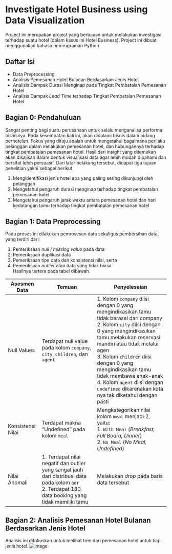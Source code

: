 # Investigate Hotel Business using Data Visualization
Project ini merupakan project yang bertujuan untuk melakukan investigasi terhadap suatu hotel (dalam kasus ini Hotel Business). Project ini dibuat menggunakan bahasa pemrograman Python

## Daftar Isi
- Data Preprocessing
- Analisis Pemesanan Hotel Bulanan Berdasarkan Jenis Hotel
- Analisis Dampak Durasi Menginap pada Tingkat Pembatalan Pemesanan Hotel
- Analisis Dampak _Lead Time_ terhadap Tingkat Pembatalan Pemesanan Hotel

## Bagian 0: Pendahuluan
Sangat penting bagi suatu perusahaan untuk selalu menganalisa performa bisnisnya. Pada kesempatan kali ini, akan didalami bisnis dalam bidang perhotelan. Fokus yang dituju adalah untuk mengetahui bagaimana perilaku pelanggan dalam melakukan pemesanan hotel, dan hubungannya terhadap tingkat pembatalan pemesanan hotel. Hasil dari insight yang ditemukan akan disajikan dalam bentuk visualisasi data agar lebih mudah dipahami dan bersifat lebih persuasif. Dari latar belakang tersebut, didapat tiga tujuan penelitian yakni sebagai berikut
1. Mengidentifikasi jenis hotel apa yang paling sering dikunjungi oleh pelanggan
2. Mengetahui pengaruh durasi menginap terhadap tingkat pembatalan pemesanan hotel
3. Mengetahui pengaruh jarak waktu antara pemesanan hotel dan hari kedatangan tamu terhadap tingkat pembatalan pemesanan hotel

## Bagian 1: Data Preprocessing
Pada proses ini dilakukan pemrosesan data sekaligus pembersihan data, yang terdiri dari:
1. Pemeriksaan _null_ / _missing value_ pada data
2. Pemeriksaan duplikasi data
3. Pemeriksaan tipe data dan konsistensi nilai, serta
4. Pemeriksaan _outlier_ atau data yang tidak biasa<br>
Hasilnya tertera pada tabel dibawah.

| Asesmen Data      | Temuan                                                                                                                                                 | Penyelesaian                                                                                                                                                                                                                                                                                                                                                                                   |
|-------------------|--------------------------------------------------------------------------------------------------------------------------------------------------------|------------------------------------------------------------------------------------------------------------------------------------------------------------------------------------------------------------------------------------------------------------------------------------------------------------------------------------------------------------------------------------------------|
| Null Values       | Terdapat null value pada kolom `company`, `city`, `children`,   dan `agent`                                                                            | 1. Kolom `company` diisi dengan 0 yang mengindikasikan tamu tidak berasal dari company<br> 2. Kolom `city` diisi dengan 0 yang mengindikasikan tamu melakukan reservasi mandiri atau tidak melalui agen<br> 3. Kolom `children` diisi dengan 0 yang mengindikasikan tamu tidak membawa anak-anak<br> 4. Kolom `agent` diisi dengan `undefined` dikarenakan kota nya tak diketahui dengan pasti |
| Konsistensi Nilai | Terdapat makna “Undefined” pada kolom `meal`                                                                                                           | Mengkategorikan nilai kolom `meal` menjadi 2, yaitu:<br> 1. `With Meal` (_Breakfast, Full Board, Dinner_)<br> 2. `No Meal` (_No Meal, Undefined_)                                                                                                                                                                                                                                              |
| Nilai Anomali     | 1. Terdapat nilai negatif dan outlier yang sangat jauh dari distribusi data pada kolom `adr`<br> 2. Terdapat 180 data booking yang tidak memiliki tamu | Melakukan _drop_ pada baris data tersebut                                                                                                                                                                                                                                                                                                                                                      |
## Bagian 2: Analisis Pemesanan Hotel Bulanan Berdasarkan Jenis Hotel
Analisis ini difokuskan untuk melihat tren dari pemesanan hotel untuk tiap jenis hotel.
![image](https://github.com/user-attachments/assets/f4e913c4-b06b-4ae8-b981-ccbcc111f49f)
